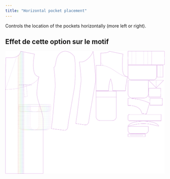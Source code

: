 ```yaml
---
title: "Horizontal pocket placement"
---
```


Controls the location of the pockets horizontally (more left or right).

## Effet de cette option sur le motif

![This image shows the effect of this option by superimposing several variants that have a different value for this option](carlton_pocketplacementhorizontal_sample.svg "Effect of this option on the pattern")
